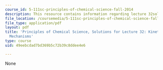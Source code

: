 ```yaml
---
course_id: 5-111sc-principles-of-chemical-science-fall-2014
description: This resource contains information regarding lecture 32solution.
file_location: /coursemedia/5-111sc-principles-of-chemical-science-fall-2014/49eebcdad7bd369b5c72b39c8ddee4e6_MIT5_111F14_Lec32Soln.pdf
file_type: application/pdf
layout: pdf
title: 'Principles of Chemical Science, Solutions for Lecture 32: Kinetics: Reaction
  Mechanisms'
type: course
uid: 49eebcdad7bd369b5c72b39c8ddee4e6

---
```

None